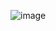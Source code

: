 ![image](https://user-images.githubusercontent.com/6346145/103731171-850e1e00-4fb2-11eb-9123-cf264beba9b5.png)
